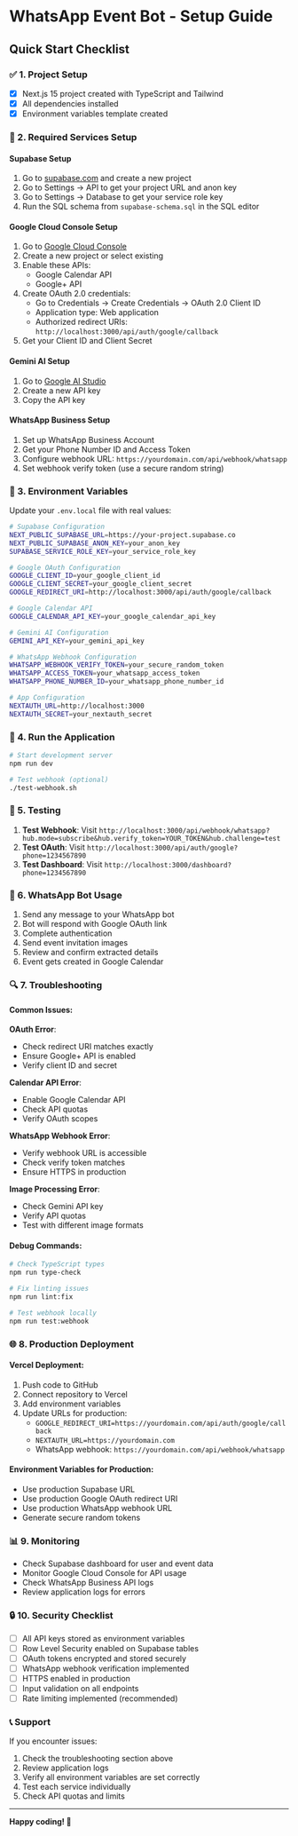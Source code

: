 # WhatsApp Event Bot - Setup Guide

## Quick Start Checklist

### ✅ 1. Project Setup
- [x] Next.js 15 project created with TypeScript and Tailwind
- [x] All dependencies installed
- [x] Environment variables template created

### 🔧 2. Required Services Setup

#### Supabase Setup
1. Go to [supabase.com](https://supabase.com) and create a new project
2. Go to Settings → API to get your project URL and anon key
3. Go to Settings → Database to get your service role key
4. Run the SQL schema from `supabase-schema.sql` in the SQL editor

#### Google Cloud Console Setup
1. Go to [Google Cloud Console](https://console.cloud.google.com)
2. Create a new project or select existing
3. Enable these APIs:
   - Google Calendar API
   - Google+ API
4. Create OAuth 2.0 credentials:
   - Go to Credentials → Create Credentials → OAuth 2.0 Client ID
   - Application type: Web application
   - Authorized redirect URIs: `http://localhost:3000/api/auth/google/callback`
5. Get your Client ID and Client Secret

#### Gemini AI Setup
1. Go to [Google AI Studio](https://makersuite.google.com/app/apikey)
2. Create a new API key
3. Copy the API key

#### WhatsApp Business Setup
1. Set up WhatsApp Business Account
2. Get your Phone Number ID and Access Token
3. Configure webhook URL: `https://yourdomain.com/api/webhook/whatsapp`
4. Set webhook verify token (use a secure random string)

### 🔑 3. Environment Variables

Update your `.env.local` file with real values:

```bash
# Supabase Configuration
NEXT_PUBLIC_SUPABASE_URL=https://your-project.supabase.co
NEXT_PUBLIC_SUPABASE_ANON_KEY=your_anon_key
SUPABASE_SERVICE_ROLE_KEY=your_service_role_key

# Google OAuth Configuration
GOOGLE_CLIENT_ID=your_google_client_id
GOOGLE_CLIENT_SECRET=your_google_client_secret
GOOGLE_REDIRECT_URI=http://localhost:3000/api/auth/google/callback

# Google Calendar API
GOOGLE_CALENDAR_API_KEY=your_google_calendar_api_key

# Gemini AI Configuration
GEMINI_API_KEY=your_gemini_api_key

# WhatsApp Webhook Configuration
WHATSAPP_WEBHOOK_VERIFY_TOKEN=your_secure_random_token
WHATSAPP_ACCESS_TOKEN=your_whatsapp_access_token
WHATSAPP_PHONE_NUMBER_ID=your_whatsapp_phone_number_id

# App Configuration
NEXTAUTH_URL=http://localhost:3000
NEXTAUTH_SECRET=your_nextauth_secret
```

### 🚀 4. Run the Application

```bash
# Start development server
npm run dev

# Test webhook (optional)
./test-webhook.sh
```

### 🧪 5. Testing

1. **Test Webhook**: Visit `http://localhost:3000/api/webhook/whatsapp?hub.mode=subscribe&hub.verify_token=YOUR_TOKEN&hub.challenge=test`
2. **Test OAuth**: Visit `http://localhost:3000/api/auth/google?phone=1234567890`
3. **Test Dashboard**: Visit `http://localhost:3000/dashboard?phone=1234567890`

### 📱 6. WhatsApp Bot Usage

1. Send any message to your WhatsApp bot
2. Bot will respond with Google OAuth link
3. Complete authentication
4. Send event invitation images
5. Review and confirm extracted details
6. Event gets created in Google Calendar

### 🔍 7. Troubleshooting

#### Common Issues:

**OAuth Error**: 
- Check redirect URI matches exactly
- Ensure Google+ API is enabled
- Verify client ID and secret

**Calendar API Error**:
- Enable Google Calendar API
- Check API quotas
- Verify OAuth scopes

**WhatsApp Webhook Error**:
- Verify webhook URL is accessible
- Check verify token matches
- Ensure HTTPS in production

**Image Processing Error**:
- Check Gemini API key
- Verify API quotas
- Test with different image formats

#### Debug Commands:

```bash
# Check TypeScript types
npm run type-check

# Fix linting issues
npm run lint:fix

# Test webhook locally
npm run test:webhook
```

### 🌐 8. Production Deployment

#### Vercel Deployment:
1. Push code to GitHub
2. Connect repository to Vercel
3. Add environment variables
4. Update URLs for production:
   - `GOOGLE_REDIRECT_URI=https://yourdomain.com/api/auth/google/callback`
   - `NEXTAUTH_URL=https://yourdomain.com`
   - WhatsApp webhook: `https://yourdomain.com/api/webhook/whatsapp`

#### Environment Variables for Production:
- Use production Supabase URL
- Use production Google OAuth redirect URI
- Use production WhatsApp webhook URL
- Generate secure random tokens

### 📊 9. Monitoring

- Check Supabase dashboard for user and event data
- Monitor Google Cloud Console for API usage
- Check WhatsApp Business API logs
- Review application logs for errors

### 🔒 10. Security Checklist

- [ ] All API keys stored as environment variables
- [ ] Row Level Security enabled on Supabase tables
- [ ] OAuth tokens encrypted and stored securely
- [ ] WhatsApp webhook verification implemented
- [ ] HTTPS enabled in production
- [ ] Input validation on all endpoints
- [ ] Rate limiting implemented (recommended)

### 📞 Support

If you encounter issues:
1. Check the troubleshooting section above
2. Review application logs
3. Verify all environment variables are set correctly
4. Test each service individually
5. Check API quotas and limits

---

**Happy coding! 🎉**
